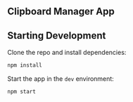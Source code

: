 <h2>Clipboard Manager App


<br>


## Starting Development
Clone the repo and install dependencies:

```bash
npm install
```

Start the app in the `dev` environment:

```bash
npm start
```
